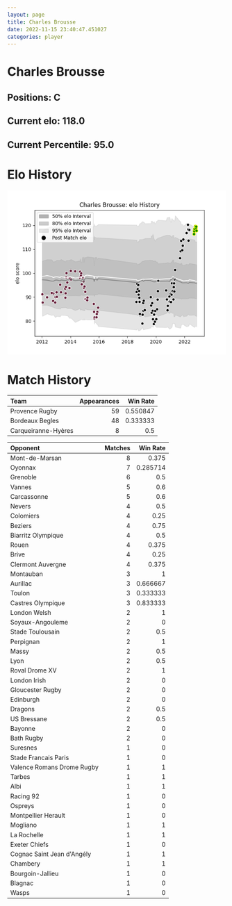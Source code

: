 ```yaml
---  
layout: page  
title: Charles Brousse  
date: 2022-11-15 23:40:47.451027  
categories: player  
---
```

# Charles Brousse

## Positions: C

## Current elo: 118.0

## Current Percentile: 95.0

# Elo History


![elo history](history_CharlesBrousse.png)
# Match History


| Team                |   Appearances |   Win Rate |
|:--------------------|--------------:|-----------:|
| Provence Rugby      |            59 |   0.550847 |
| Bordeaux Begles     |            48 |   0.333333 |
| Carqueiranne-Hyères |             8 |   0.5      |

| Opponent                   |   Matches |   Win Rate |
|:---------------------------|----------:|-----------:|
| Mont-de-Marsan             |         8 |   0.375    |
| Oyonnax                    |         7 |   0.285714 |
| Grenoble                   |         6 |   0.5      |
| Vannes                     |         5 |   0.6      |
| Carcassonne                |         5 |   0.6      |
| Nevers                     |         4 |   0.5      |
| Colomiers                  |         4 |   0.25     |
| Beziers                    |         4 |   0.75     |
| Biarritz Olympique         |         4 |   0.5      |
| Rouen                      |         4 |   0.375    |
| Brive                      |         4 |   0.25     |
| Clermont Auvergne          |         4 |   0.375    |
| Montauban                  |         3 |   1        |
| Aurillac                   |         3 |   0.666667 |
| Toulon                     |         3 |   0.333333 |
| Castres Olympique          |         3 |   0.833333 |
| London Welsh               |         2 |   1        |
| Soyaux-Angouleme           |         2 |   0        |
| Stade Toulousain           |         2 |   0.5      |
| Perpignan                  |         2 |   1        |
| Massy                      |         2 |   0.5      |
| Lyon                       |         2 |   0.5      |
| Roval Drome XV             |         2 |   1        |
| London Irish               |         2 |   0        |
| Gloucester Rugby           |         2 |   0        |
| Edinburgh                  |         2 |   0        |
| Dragons                    |         2 |   0.5      |
| US Bressane                |         2 |   0.5      |
| Bayonne                    |         2 |   0        |
| Bath Rugby                 |         2 |   0        |
| Suresnes                   |         1 |   0        |
| Stade Francais Paris       |         1 |   0        |
| Valence Romans Drome Rugby |         1 |   1        |
| Tarbes                     |         1 |   1        |
| Albi                       |         1 |   1        |
| Racing 92                  |         1 |   0        |
| Ospreys                    |         1 |   0        |
| Montpellier Herault        |         1 |   0        |
| Mogliano                   |         1 |   1        |
| La Rochelle                |         1 |   1        |
| Exeter Chiefs              |         1 |   0        |
| Cognac Saint Jean d'Angély |         1 |   1        |
| Chambery                   |         1 |   1        |
| Bourgoin-Jallieu           |         1 |   0        |
| Blagnac                    |         1 |   0        |
| Wasps                      |         1 |   0        |